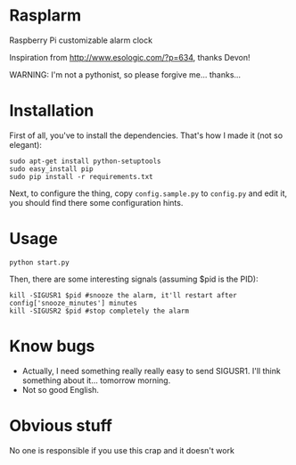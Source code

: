 Rasplarm
========

Raspberry Pi customizable alarm clock

Inspiration from <http://www.esologic.com/?p=634>, thanks Devon!

WARNING: I'm not a pythonist, so please forgive me... thanks...

Installation
============

First of all, you've to install the dependencies. That's how I made it (not so elegant):

    sudo apt-get install python-setuptools
    sudo easy_install pip
    sudo pip install -r requirements.txt

Next, to configure the thing, copy `config.sample.py` to `config.py` and edit it, you should find there some configuration hints.

Usage
=====

    python start.py

Then, there are some interesting signals (assuming $pid is the PID):

    kill -SIGUSR1 $pid #snooze the alarm, it'll restart after config['snooze_minutes'] minutes
    kill -SIGUSR2 $pid #stop completely the alarm

Know bugs
=========

* Actually, I need something really really easy to send SIGUSR1. I'll think something about it... tomorrow morning.
* Not so good English.

Obvious stuff
=============

No one is responsible if you use this crap and it doesn't work
